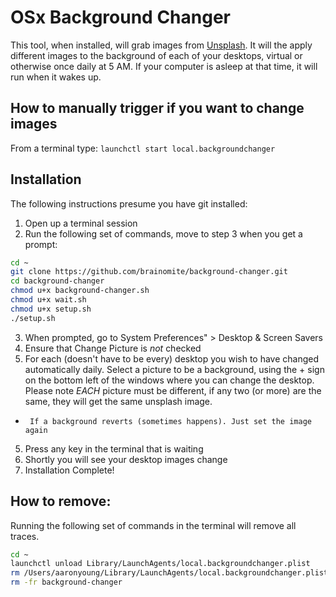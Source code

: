 # OSx Background Changer

This tool, when installed, will grab images from [Unsplash](https://unsplash.com).
It will the apply different images to the background of each of your desktops,
virtual or otherwise once daily at 5 AM. If your computer is asleep at that time,
it will run when it wakes up.

## How to manually trigger if you want to change images

From a terminal type:
`launchctl start local.backgroundchanger`

## Installation

The following instructions presume you have git installed:

1. Open up a terminal session
2. Run the following set of commands, move to step 3 when you get a prompt:

```bash
cd ~
git clone https://github.com/brainomite/background-changer.git
cd background-changer
chmod u+x background-changer.sh
chmod u+x wait.sh
chmod u+x setup.sh
./setup.sh
```

3. When prompted, go to System Preferences" > Desktop & Screen Savers
4. Ensure that Change Picture is _not_ checked
5. For each (doesn't have to be every) desktop you wish to have changed
   automatically daily. Select a picture to be a background, using the + sign on
   the bottom left of the windows where you can change the desktop. Please note
   _EACH_ picture must be different, if any two (or more) are the same, they will
   get the same unsplash image.

-      If a background reverts (sometimes happens). Just set the image again

5. Press any key in the terminal that is waiting
6. Shortly you will see your desktop images change
7. Installation Complete!

## How to remove:

Running the following set of commands in the terminal will remove all traces.

```bash
cd ~
launchctl unload Library/LaunchAgents/local.backgroundchanger.plist
rm /Users/aaronyoung/Library/LaunchAgents/local.backgroundchanger.plist
rm -fr background-changer
```
